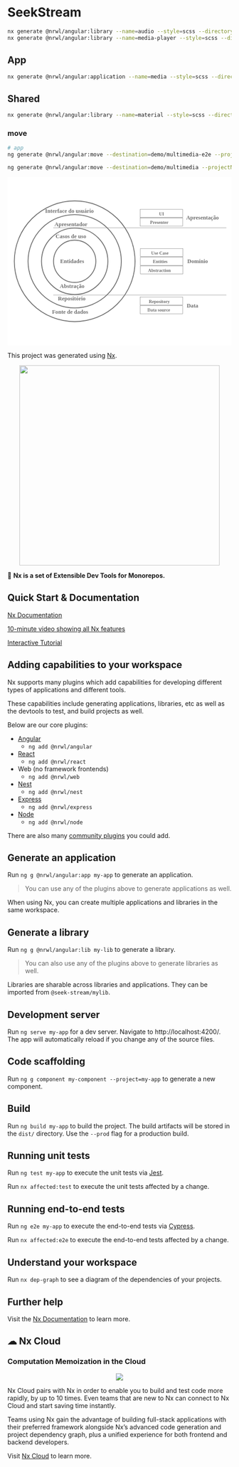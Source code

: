 # SeekStream

```sh
nx generate @nrwl/angular:library --name=audio --style=scss --directory=web --importPath=@seek-stream/web-audio --prefix=seek --publishable --no-interactive --dry-run
nx generate @nrwl/angular:library --name=media-player --style=scss --directory=web --importPath=@seek-stream/web-media-player --prefix=seek --publishable --no-interactive --dry-run
```

## App
```sh
nx generate @nrwl/angular:application --name=media --style=scss --directory=demo --prefix=demo --routing --no-interactive --dry-run
```



## Shared
```sh
nx generate @nrwl/angular:library --name=material --style=scss --directory=shared --buildable --importPath=@seek-stream/shared-material --no-interactive --dry-run
```
### move
```sh
# app
ng generate @nrwl/angular:move --destination=demo/multimedia-e2e --projectName=player-e2e --no-interactive --dry-run

ng generate @nrwl/angular:move --destination=demo/multimedia --projectName=player --dry-run
```

<svg xmlns="http://www.w3.org/2000/svg" xmlns:xlink="http://www.w3.org/1999/xlink" width="800" height="600" viewBox="0 0 800 600">
  <defs>
    <clipPath id="clip-Clean_Architecture_1">
      <rect width="800" height="600"/>
    </clipPath>
  </defs>
  <g id="Clean_Architecture_1" data-name="Clean Architecture – 1" clip-path="url(#clip-Clean_Architecture_1)">
    <rect width="800" height="600" fill="#fff"/>
    <g id="Entidades" transform="translate(43 26)">
      <g id="Elipse_1" data-name="Elipse 1" transform="translate(120 197)" fill="#fff" stroke="#707070" stroke-width="3">
        <circle cx="77" cy="77" r="77" stroke="none"/>
        <circle cx="77" cy="77" r="75.5" fill="none"/>
      </g>
      <text id="Entidades-2" data-name="Entidades" transform="translate(145 281)" fill="#707070" font-size="20" font-family="Montserrat-Bold, Montserrat" font-weight="700"><tspan x="0" y="0">Entidades</tspan></text>
    </g>
    <g id="Casos_de_uso_Abstração" data-name="Casos de uso / Abstração" transform="translate(43 26)">
      <g id="Elipse_2" data-name="Elipse 2" transform="translate(77 154)" fill="none" stroke="#707070" stroke-width="3">
        <circle cx="120" cy="120" r="120" stroke="none"/>
        <circle cx="120" cy="120" r="118.5" fill="none"/>
      </g>
      <text id="Casos_de_uso" data-name="Casos de uso" transform="translate(129 192)" fill="#707070" font-size="20" font-family="Montserrat-Bold, Montserrat" font-weight="700"><tspan x="0" y="0">Casos de uso</tspan></text>
      <text id="Abstração" transform="translate(144 370)" fill="#707070" font-size="20" font-family="Montserrat-Bold, Montserrat" font-weight="700"><tspan x="0" y="0">Abstração</tspan></text>
    </g>
    <g id="Apresentador_Repositório" data-name="Apresentador / Repositório" transform="translate(43 26)">
      <g id="Grupo_1" data-name="Grupo 1">
        <g id="Elipse_3" data-name="Elipse 3" transform="translate(29 106)" fill="none" stroke="#707070" stroke-width="3">
          <circle cx="168" cy="168" r="168" stroke="none"/>
          <circle cx="168" cy="168" r="166.5" fill="none"/>
        </g>
        <text id="Apresentador" transform="translate(125 149)" fill="#707070" font-size="20" font-family="Montserrat-Bold, Montserrat" font-weight="700"><tspan x="0" y="0">Apresentador</tspan></text>
        <text id="Repositório" transform="translate(137 413)" fill="#707070" font-size="20" font-family="Montserrat-Bold, Montserrat" font-weight="700"><tspan x="0" y="0">Repositório</tspan></text>
      </g>
    </g>
    <g id="Interface_do_usuário_Fonte_de_dados" data-name="Interface do usuário / Fonte de dados" transform="translate(-160)">
      <g id="Elipse_4" data-name="Elipse 4" transform="translate(183 83)" fill="none" stroke="#707070" stroke-width="3">
        <circle cx="217" cy="217" r="217" stroke="none"/>
        <circle cx="217" cy="217" r="215.5" fill="none"/>
      </g>
      <text id="Interface_do_usuário" data-name="Interface do usuário" transform="translate(400 127)" fill="#707070" font-size="20" font-family="Montserrat-Bold, Montserrat" font-weight="700"><tspan x="-105.32" y="0">Interface do usuário</tspan></text>
      <text id="Fonte_de_dados" data-name="Fonte de dados" transform="translate(400 487)" fill="#707070" font-size="20" font-family="Montserrat-Bold, Montserrat" font-weight="700"><tspan x="-81.02" y="0">Fonte de dados</tspan></text>
    </g>
    <g id="Apresentação">
      <line id="Linha_1" data-name="Linha 1" x2="618" transform="translate(163.5 180.5)" fill="none" stroke="#707070" stroke-width="1"/>
      <text id="Apresentação-2" data-name="Apresentação" transform="translate(711 151)" fill="#707070" font-size="20" font-family="Montserrat-Bold, Montserrat" font-weight="700"><tspan x="-72.89" y="0">Apresentação</tspan></text>
      <g id="Retângulo_1" data-name="Retângulo 1" transform="translate(473 114)" fill="#fff" stroke="#707070" stroke-width="1">
        <rect width="153" height="30" stroke="none"/>
        <rect x="0.5" y="0.5" width="152" height="29" fill="none"/>
      </g>
      <g id="Retângulo_2" data-name="Retângulo 2" transform="translate(473 145)" fill="#fff" stroke="#707070" stroke-width="1">
        <rect width="153" height="30" stroke="none"/>
        <rect x="0.5" y="0.5" width="152" height="29" fill="none"/>
      </g>
      <text id="UI" transform="translate(550 136)" fill="#707070" font-size="16" font-family="Montserrat-Bold, Montserrat" font-weight="700"><tspan x="-8.928" y="0">UI</tspan></text>
      <text id="Presenter" transform="translate(550 167)" fill="#707070" font-size="16" font-family="Montserrat-Bold, Montserrat" font-weight="700"><tspan x="-40.864" y="0">Presenter</tspan></text>
    </g>
    <g id="Data" transform="translate(0 319)">
      <line id="Linha_2" data-name="Linha 2" x2="618" transform="translate(163.5 101.5)" fill="none" stroke="#707070" stroke-width="1"/>
      <text id="Data-2" data-name="Data" transform="translate(665 146)" fill="#707070" font-size="20" font-family="Montserrat-Bold, Montserrat" font-weight="700"><tspan x="-24.95" y="0">Data</tspan></text>
      <g id="Retângulo_1-2" data-name="Retângulo 1" transform="translate(473 108)" fill="#fff" stroke="#707070" stroke-width="1">
        <rect width="153" height="30" stroke="none"/>
        <rect x="0.5" y="0.5" width="152" height="29" fill="none"/>
      </g>
      <g id="Retângulo_2-2" data-name="Retângulo 2" transform="translate(473 139)" fill="#fff" stroke="#707070" stroke-width="1">
        <rect width="153" height="30" stroke="none"/>
        <rect x="0.5" y="0.5" width="152" height="29" fill="none"/>
      </g>
      <text id="Repository" transform="translate(550 130)" fill="#707070" font-size="16" font-family="Montserrat-Bold, Montserrat" font-weight="700"><tspan x="-45.28" y="0">Repository</tspan></text>
      <text id="Data_source" data-name="Data source" transform="translate(550 161)" fill="#707070" font-size="16" font-family="Montserrat-Bold, Montserrat" font-weight="700"><tspan x="-50.304" y="0">Data source</tspan></text>
    </g>
    <text id="Domínio" transform="translate(687 307)" fill="#707070" font-size="20" font-family="Montserrat-Bold, Montserrat" font-weight="700"><tspan x="-44.78" y="0">Domínio</tspan></text>
    <g id="Retângulo_3" data-name="Retângulo 3" transform="translate(474 254)" fill="#fff" stroke="#707070" stroke-width="1">
      <rect width="153" height="30" stroke="none"/>
      <rect x="0.5" y="0.5" width="152" height="29" fill="none"/>
    </g>
    <g id="Retângulo_4" data-name="Retângulo 4" transform="translate(474 285)" fill="#fff" stroke="#707070" stroke-width="1">
      <rect width="153" height="30" stroke="none"/>
      <rect x="0.5" y="0.5" width="152" height="29" fill="none"/>
    </g>
    <text id="Use_Case" data-name="Use Case" transform="translate(551 276)" fill="#707070" font-size="16" font-family="Montserrat-Bold, Montserrat" font-weight="700"><tspan x="-37.928" y="0">Use Case</tspan></text>
    <text id="Entities" transform="translate(551 307)" fill="#707070" font-size="16" font-family="Montserrat-Bold, Montserrat" font-weight="700"><tspan x="-31.968" y="0">Entities</tspan></text>
    <g id="Retângulo_5" data-name="Retângulo 5" transform="translate(474 316)" fill="#fff" stroke="#707070" stroke-width="1">
      <rect width="153" height="30" stroke="none"/>
      <rect x="0.5" y="0.5" width="152" height="29" fill="none"/>
    </g>
    <text id="Abstraction" transform="translate(551 338)" fill="#707070" font-size="16" font-family="Montserrat-Bold, Montserrat" font-weight="700"><tspan x="-49.2" y="0">Abstraction</tspan></text>
  </g>
</svg>

This project was generated using [Nx](https://nx.dev).

<p align="center"><img src="https://raw.githubusercontent.com/nrwl/nx/master/images/nx-logo.png" width="450"></p>

🔎 **Nx is a set of Extensible Dev Tools for Monorepos.**

## Quick Start & Documentation

[Nx Documentation](https://nx.dev/angular)

[10-minute video showing all Nx features](https://nx.dev/angular/getting-started/what-is-nx)

[Interactive Tutorial](https://nx.dev/angular/tutorial/01-create-application)

## Adding capabilities to your workspace

Nx supports many plugins which add capabilities for developing different types of applications and different tools.

These capabilities include generating applications, libraries, etc as well as the devtools to test, and build projects as well.

Below are our core plugins:

- [Angular](https://angular.io)
  - `ng add @nrwl/angular`
- [React](https://reactjs.org)
  - `ng add @nrwl/react`
- Web (no framework frontends)
  - `ng add @nrwl/web`
- [Nest](https://nestjs.com)
  - `ng add @nrwl/nest`
- [Express](https://expressjs.com)
  - `ng add @nrwl/express`
- [Node](https://nodejs.org)
  - `ng add @nrwl/node`

There are also many [community plugins](https://nx.dev/nx-community) you could add.

## Generate an application

Run `ng g @nrwl/angular:app my-app` to generate an application.

> You can use any of the plugins above to generate applications as well.

When using Nx, you can create multiple applications and libraries in the same workspace.

## Generate a library

Run `ng g @nrwl/angular:lib my-lib` to generate a library.

> You can also use any of the plugins above to generate libraries as well.

Libraries are sharable across libraries and applications. They can be imported from `@seek-stream/mylib`.

## Development server

Run `ng serve my-app` for a dev server. Navigate to http://localhost:4200/. The app will automatically reload if you change any of the source files.

## Code scaffolding

Run `ng g component my-component --project=my-app` to generate a new component.

## Build

Run `ng build my-app` to build the project. The build artifacts will be stored in the `dist/` directory. Use the `--prod` flag for a production build.

## Running unit tests

Run `ng test my-app` to execute the unit tests via [Jest](https://jestjs.io).

Run `nx affected:test` to execute the unit tests affected by a change.

## Running end-to-end tests

Run `ng e2e my-app` to execute the end-to-end tests via [Cypress](https://www.cypress.io).

Run `nx affected:e2e` to execute the end-to-end tests affected by a change.

## Understand your workspace

Run `nx dep-graph` to see a diagram of the dependencies of your projects.

## Further help

Visit the [Nx Documentation](https://nx.dev/angular) to learn more.

## ☁ Nx Cloud

### Computation Memoization in the Cloud

<p align="center"><img src="https://raw.githubusercontent.com/nrwl/nx/master/images/nx-cloud-card.png"></p>

Nx Cloud pairs with Nx in order to enable you to build and test code more rapidly, by up to 10 times. Even teams that are new to Nx can connect to Nx Cloud and start saving time instantly.

Teams using Nx gain the advantage of building full-stack applications with their preferred framework alongside Nx’s advanced code generation and project dependency graph, plus a unified experience for both frontend and backend developers.

Visit [Nx Cloud](https://nx.app/) to learn more.
